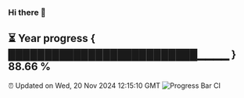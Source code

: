 ### Hi there 👋
⏳ Year progress { ██████████████████████████▁▁▁▁ } 88.66 %
---
⏰ Updated on Wed, 20 Nov 2024 12:15:10 GMT
![Progress Bar CI](https://github.com/Moyi321/Moyi321/workflows/Progress%20Bar%20CI/badge.svg)

